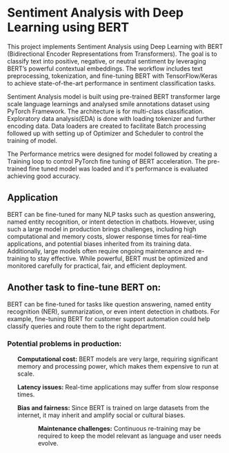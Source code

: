 # Sentiment Analysis with Deep Learning using BERT

This project implements Sentiment Analysis using Deep Learning with BERT (Bidirectional Encoder Representations from Transformers). The goal is to classify text into positive, negative, or neutral sentiment by leveraging BERT’s powerful contextual embeddings. The workflow includes text preprocessing, tokenization, and fine-tuning BERT with TensorFlow/Keras to achieve state-of-the-art performance in sentiment classification tasks.

Sentiment Analysis model is built using pre-trained BERT transformer large scale language learnings and analysed smile annotations dataset using PyTorch Framework. The architecture is for multi-class classification. Exploratory data analysis(EDA) is done with loading tokenizer and  further encoding data. Data loaders are created to facilitate Batch processing followed up with setting up of Optimizer and Scheduler to control the training of model.

The Performance metrics were designed for model followed by creating a Training loop to control PyTorch fine tuning of BERT acceleration. The pre-trained fine tuned model was loaded and it's performance is evaluated achieving good accuracy.

<h2><b>Application</b></h2>
BERT can be fine-tuned for many NLP tasks such as question answering, named entity recognition, or intent detection in chatbots. However, using such a large model in production brings challenges, including high computational and memory costs, slower response times for real-time applications, and potential biases inherited from its training data. Additionally, large models often require ongoing maintenance and re-training to stay effective. While powerful, BERT must be optimized and monitored carefully for practical, fair, and efficient deployment.

<h2><b>Another task to fine-tune BERT on:</b></h2>
BERT can be fine-tuned for tasks like question answering, named entity recognition (NER), summarization, or even intent detection in chatbots. For example, fine-tuning BERT for customer support automation could help classify queries and route them to the right department.

<h3><b>Potential problems in production:</b></h3>

<ul><b>Computational cost:</b> BERT models are very large, requiring significant memory and processing power, which makes them expensive to run at scale.</ul>

<ul><b>Latency issues:</b> Real-time applications may suffer from slow response times.</ul>

<ul><b>Bias and fairness:</b> Since BERT is trained on large datasets from the internet, it may inherit and amplify social or cultural biases.<ul>

<ul><b>Maintenance challenges:</b> Continuous re-training may be required to keep the model relevant as language and user needs evolve.</ul>

